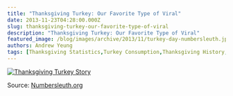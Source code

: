 ```yaml
---
title: "Thanksgiving Turkey: Our Favorite Type of Viral"
date: 2013-11-23T04:28:00.000Z
slug: thanksgiving-turkey-our-favorite-type-of-viral
description: "Thanksgiving Turkey: Our Favorite Type of Viral"
featured_image: /blog/images/archive/2013/11/turkey-day-numbersleuth.jpg
authors: Andrew Yeung
tags: [Thanksgiving Statistics,Turkey Consumption,Thanksgiving History,Turkey Statistics,Thanksgiving Turkey Story]
---
```


[![Thanksgiving Turkey Story](/blog/images/turkey-day-numbersleuth.jpg)](/blog/images/turkey-day-numbersleuth.jpg)

Source: [Numbersleuth.org](https://www.numbersleuth.org/)